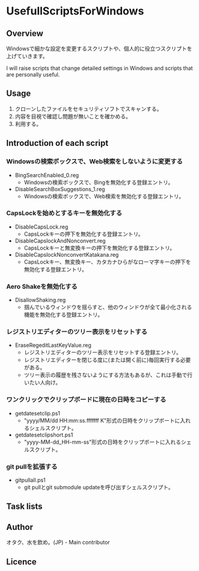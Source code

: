 # UsefullScriptsForWindows

## Overview
Windowsで細かな設定を変更するスクリプトや、個人的に役立つスクリプトを上げていきます。

I will raise scripts that change detailed settings in Windows and scripts that are personally useful.

## Usage
1. クローンしたファイルをセキュリティソフトでスキャンする。
2. 内容を目視で確認し問題が無いことを確かめる。
3. 利用する。

## Introduction of each script
### Windowsの検索ボックスで、Web検索をしないように変更する
- BingSearchEnabled_0.reg
    - Windowsの検索ボックスで、Bingを無効化する登録エントリ。
- DisableSearchBoxSuggestions_1.reg
    - Windowsの検索ボックスで、Web検索を無効化する登録エントリ。

### CapsLockを始めとするキーを無効化する
- DisableCapsLock.reg
    - CapsLockキーの押下を無効化する登録エントリ。
- DisableCapslockAndNonconvert.reg
    - CapsLockキーと無変換キーの押下を無効化する登録エントリ。
- DisableCapslockNonconvertKatakana.reg
    - CapsLockキー、無変換キー、カタカナひらがなローマ字キーの押下を無効化する登録エントリ。

### Aero Shakeを無効化する
- DisallowShaking.reg
    - 掴んでいるウィンドウを揺らすと、他のウィンドウが全て最小化される機能を無効化する登録エントリ。

### レジストリエディターのツリー表示をリセットする
- EraseRegeditLastKeyValue.reg
    - レジストリエディターのツリー表示をリセットする登録エントリ。
    - レジストリエディターを閉じる度に(または開く前に)毎回実行する必要がある。
    - ツリー表示の履歴を残さないようにする方法もあるが、これは手動で行いたい人向け。

### ワンクリックでクリップボードに現在の日時をコピーする
- getdatesetclip.ps1
    - "yyyy/MM/dd HH:mm:ss.fffffff K"形式の日時をクリップボートに入れるシェルスクリプト。
- getdatesetclipshort.ps1
    - "yyyy-MM-dd_HH-mm-ss"形式の日時をクリップボートに入れるシェルスクリプト。

### git pullを拡張する
- gitpullall.ps1
    - git pullとgit submodule updateを呼び出すシェルスクリプト。

## Task lists

## Author
オタク、水を飲め。(JP) - Main contributor

## Licence